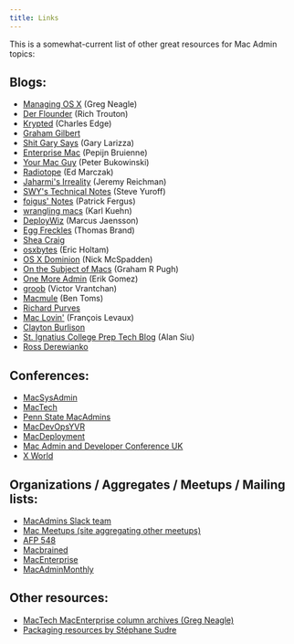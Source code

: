 ```yaml
---
title: Links
---
```


This is a somewhat-current list of other great resources for Mac Admin topics:

<h2>Blogs:</h2>

<ul>
<li><a href="https://managingosx.wordpress.com">Managing OS X</a> (Greg Neagle)</li>
<li><a href="https://derflounder.wordpress.com">Der Flounder</a> (Rich Trouton)</li>
<li><a href="http://krypted.com">Krypted</a> (Charles Edge)</li>
<li><a href="https://grahamgilbert.com">Graham Gilbert</a></li>
<li><a href="http://garylarizza.com">Shit Gary Says</a> (Gary Larizza)</li>
<li><a href="http://enterprisemac.bruienne.com">Enterprise Mac</a> (Pepijn Bruienne)</li>
<li><a href="https://yourmacguy.wordpress.com">Your Mac Guy</a> (Peter Bukowinski)</li>
<li><a href="http://www.radiotope.com">Radiotope</a> (Ed Marczak)</li>
<li><a href="http://www.jaharmi.com">Jaharmi's Irreality</a> (Jeremy Reichman)</li>
<li><a href="http://swytechnotes.wordpress.com">SWY's Technical Notes</a> (Steve Yuroff)</li>
<li><a href="https://foigus.wordpress.com">foigus' Notes</a> (Patrick Fergus)</li>
<li><a href="http://wranglingmacs.blogspot.com">wrangling macs</a> (Karl Kuehn)</li>
<li><a href="http://deploywiz.blogspot.com">DeployWiz</a> (Marcus Jaensson)</li>
<li><a href="http://eggfreckles.net">Egg Freckles</a> (Thomas Brand)</li>
<li><a href="https://sheagcraig.github.io/">Shea Craig</a></li>
<li><a href="https://osxbytes.wordpress.com">osxbytes</a> (Eric Holtam)</li>
<li><a href="https://osxdominion.wordpress.com">OS X Dominion</a> (Nick McSpadden)</li>
<li><a href="https://grpugh.wordpress.com">On the Subject of Macs</a> (Graham R Pugh)</li>
<li><a href="https://onemoreadmin.wordpress.com">One More Admin</a> (Erik Gomez)</li>
<li><a href="https://groob.io">groob</a> (Victor Vrantchan)</li>
<li><a href="https://macmule.com/">Macmule</a> (Ben Toms)</li>
<li><a href="http://www.richard-purves.com/">Richard Purves</a></li>
<li><a href="http://maclovin.org/">Mac Lovin'</a> (François Levaux)</li>
<li><a href="https://clburlison.com/">Clayton Burlison</a></li>
<li><a href="http://technology.siprep.org/">St. Ignatius College Prep Tech Blog</a> (Alan Siu)</li>
<li><a href="https://www.rderewianko.com/">Ross Derewianko</a></li>
</ul>

<h2>Conferences:</h2>

<ul>
<li><a href="http://macsysadmin.se">MacSysAdmin</a></li>
<li><a href="http://conference.mactech.com/">MacTech</a></li>
<li><a href="http://macadmins.psu.edu/">Penn State MacAdmins</a></li>
<li><a href="http://www.macdevops.ca/">MacDevOpsYVR</a></li>
<li><a href="http://macdeployment.ca">MacDeployment</a></li>
<li><a href="http://www.macad.uk">Mac Admin and Developer Conference UK</a></li>
<li><a href="http://auc.edu.au/xworld/about/">X World</a></li>
</ul>

<h2>Organizations / Aggregates / Meetups / Mailing lists:</h2>

<ul>
<li><a href="https://macadmins.slack.com">MacAdmins Slack team</a></li>
<li><a href="http://www.macmeetups.com/">Mac Meetups (site aggregating other meetups)</a></li>
<li><a href="https://www.afp548.com/">AFP 548</a></li>
<li><a href="http://macbrained.org">Macbrained</a></li>
<li><a href="http://www.macenterprise.org">MacEnterprise</a></li>
<li><a href="http://www.macadminmonthly.org/">MacAdminMonthly</a></li>
</ul>

<h2>Other resources:</h2>

<ul>
<li><a href="http://www.mactech.com/articles/mt_indices/N_Authors.html">MacTech MacEnterprise column archives (Greg Neagle)</a></li>
<li><a href="http://s.sudre.free.fr/Packaging.html">Packaging resources by Stéphane Sudre</a></li>
</ul>
